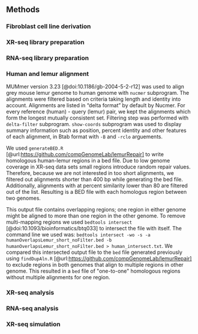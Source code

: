 ## Methods

### Fibroblast cell line derivation

### XR-seq library preparation

### RNA-seq library preparation

### Human and lemur alignment

MUMmer version 3.23 [@doi:10.1186/gb-2004-5-2-r12] was used to align grey mouse lemur genome to human genome with `nucmer` subprogram. 
The alignments were filtered based on criteria taking length and identity into account.
Alignments are listed in “delta format” by default by Nucmer.
For every reference (human) - query (lemur) pair, we kept the alignments which form the longest mutually consistent set. 
Filtering step was performed with `delta-filter` subprogram.
`show-coords` subprogram was used to display summary information such as position, percent identity and other features of each alignment, in Btab format with `-B` and `-rclo` arguements.

We used `generateBED.R` [@url:https://github.com/compGenomeLab/lemurRepair] to write homologous human-lemur regions in a bed file. 
Due to low genome coverage in XR-seq data sets small regions introduce random repair values. 
Therefore, because we are not interested in too short alignments, we filtered out alignments shorter than 400 bp while generating the bed file. 
Additionally, alignments with at percent similarity lower than 80 are filtered out of the list. 
Resulting is a BED file with each homologus region between two genomes. 

This output file contains overlapping regions; one region in either genome might be aligned to more than one region in the other genome. 
To remove multi-mapping regions we used `bedtools intersect` [@doi:10.1093/bioinformatics/btq033] to intersect the file with itself. 
The command line we used was: `bedtools intersect -wo -s -a humanOverlapsLemur_short_noFilter.bed -b humanOverlapsLemur_short_noFilter.bed > human_intersect.txt`. 
We compared this intersected output file to the `bed` file generated previously using `findDupAln.R` [@url:https://github.com/compGenomeLab/lemurRepair] to exclude regions in both genomes that align to multiple regions in other genome.
This resulted in a `bed` file of "one-to-one" homologous regions without multiple alignments for one region. 


### XR-seq analysis

### RNA-seq analysis

### XR-seq simulation



